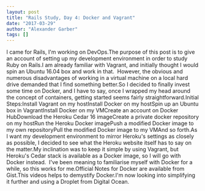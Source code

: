 ```yaml
---
layout: post
title: "Rails Study, Day 4: Docker and Vagrant"
date: "2017-03-29"
author: "Alexander Garber"
tags: []
---
```


I came for Rails, I'm working on DevOps.The purpose of this post is to give an account of setting up my development environment in order to study Ruby on Rails.I am already familiar with Vagrant, and initially thought I would spin an Ubuntu 16.04 box and work in that.  However, the obvious and numerous disadvantages of working in a virtual machine on a local hard drive demanded that I find something better.So I decided to finally invest some time on Docker, and I have to say, once I wrapped my head around the concept of containers, getting started seems fairly straightforward.Initial Steps:Install Vagrant on my hostInstall Docker on my hostSpin up an Ubuntu box in VagrantInstall Docker on my VMCreate an account on Docker HubDownload the Heroku Cedar 16 imageCreate a private docker repository on my hostRun the Heroku Docker imagePush a modified Docker image to my own repositoryPull the modified Docker image to my VMAnd so forth.As I want my development environment to mirror Heroku's settings as closely as possible, I decided to see what the Heroku website itself has to say on the matter.My inclination was to keep it simple by using Vagrant, but Heroku's Cedar stack is available as a Docker image, so I will go with Docker instead.  I've been meaning to familiarise myself with Docker for a while, so this works for me.Official Notes for Docker are available from Gist.This videos helps to demystify Docker.I'm now looking into simplifying it further and using a Droplet from Digital Ocean.